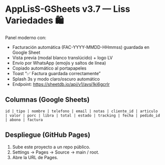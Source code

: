 # AppLisS-GSheets v3.7 — Liss Variedades 🛍️

Panel moderno con:
- Facturación automática (FAC-YYYY-MMDD-HHmmss) guardada en Google Sheet
- Vista previa (modal blanco translúcido) + logo LV
- Envío por WhatsApp (emojis y saltos de línea)
- Copiado automático al portapapeles
- Toast “✅ Factura guardada correctamente”
- Splash 3s y modo claro/oscuro automático
- Endpoint: https://sheetdb.io/api/v1/avsi1ki6gcrlr

## Columnas (Google Sheets)
```
id | tipo | nombre | telefono | email | notas | cliente_id | articulo | valor | porc | libra | total | estado | tracking | fecha | pedido_id | abono | factura
```

## Despliegue (GitHub Pages)
1. Sube este proyecto a un repo público.
2. Settings → Pages → Source → main / root.
3. Abre la URL de Pages.